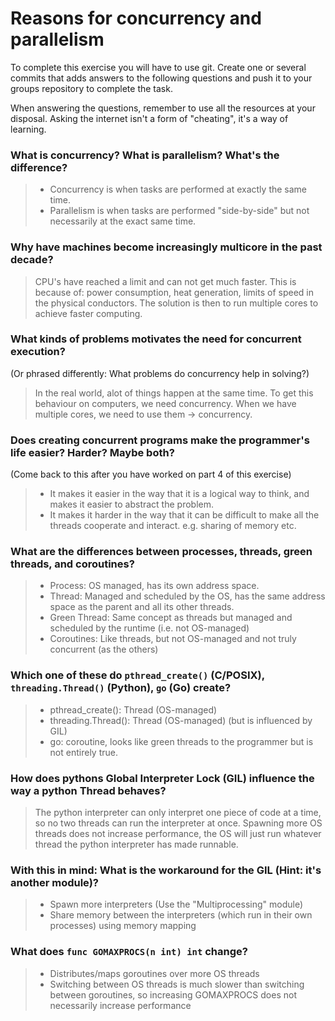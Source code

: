 # Reasons for concurrency and parallelism


To complete this exercise you will have to use git. Create one or several commits that adds answers to the following questions and push it to your groups repository to complete the task.

When answering the questions, remember to use all the resources at your disposal. Asking the internet isn't a form of "cheating", it's a way of learning.

 ### What is concurrency? What is parallelism? What's the difference?
 > - Concurrency is when tasks are performed at exactly the same time. 
 > - Parallelism is when tasks are performed "side-by-side" but not necessarily at the exact same time.
 
 ### Why have machines become increasingly multicore in the past decade?
 > CPU's have reached a limit and can not get much faster. This is because of: power consumption, heat generation, limits of speed in the physical conductors.
 The solution is then to run multiple cores to achieve faster computing.

 ### What kinds of problems motivates the need for concurrent execution?
 (Or phrased differently: What problems do concurrency help in solving?)
 > In the real world, alot of things happen at the same time. To get this behaviour on computers, we need concurrency.
 When we have multiple cores, we need to use them -> concurrency.
 
 ### Does creating concurrent programs make the programmer's life easier? Harder? Maybe both?
 (Come back to this after you have worked on part 4 of this exercise)
 > - It makes it easier in the way that it is a logical way to think, and makes it easier to abstract the problem.
 > - It makes it harder in the way that it can be difficult to make all the threads cooperate and interact. e.g. sharing of memory etc.
 
 ### What are the differences between processes, threads, green threads, and coroutines?
 > - Process: OS managed, has its own address space.
 > - Thread: Managed and scheduled by the OS, has the same address space as the parent and all its other threads.
 > - Green Thread: Same concept as threads but managed and scheduled by the runtime (i.e. not OS-managed)
 > - Coroutines: Like threads, but not OS-managed and not truly concurrent (as the others)
 
 ### Which one of these do `pthread_create()` (C/POSIX), `threading.Thread()` (Python), `go` (Go) create?
 > - pthread_create(): Thread (OS-managed)
 > - threading.Thread(): Thread (OS-managed) (but is influenced by GIL)
 > - go: coroutine, looks like green threads to the programmer but is not entirely true.

 ### How does pythons Global Interpreter Lock (GIL) influence the way a python Thread behaves?
 > The python interpreter can only interpret one piece of code at a time, so no two threads can run the interpreter at once. Spawning more OS threads does not increase performance, the OS will just run whatever thread the python interpreter has made runnable.
 
 ### With this in mind: What is the workaround for the GIL (Hint: it's another module)?
 > - Spawn more interpreters (Use the "Multiprocessing" module)
 > - Share memory between the interpreters (which run in their own processes) using memory mapping
 
 ### What does `func GOMAXPROCS(n int) int` change? 
 > - Distributes/maps goroutines over more OS threads
 > - Switching between OS threads is much slower than switching between goroutines, so increasing GOMAXPROCS does not necessarily increase performance